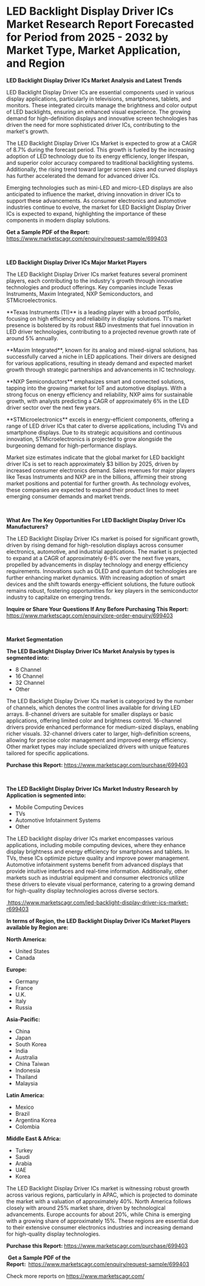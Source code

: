 <p><h1>LED Backlight Display Driver ICs Market Research Report Forecasted for Period from 2025 -  2032 by Market Type, Market Application, and Region</h1></p><p><strong>LED Backlight Display Driver ICs Market Analysis and Latest Trends</strong></p>
<p><p>LED Backlight Display Driver ICs are essential components used in various display applications, particularly in televisions, smartphones, tablets, and monitors. These integrated circuits manage the brightness and color output of LED backlights, ensuring an enhanced visual experience. The growing demand for high-definition displays and innovative screen technologies has driven the need for more sophisticated driver ICs, contributing to the market's growth.</p><p>The LED Backlight Display Driver ICs Market is expected to grow at a CAGR of 8.7% during the forecast period. This growth is fueled by the increasing adoption of LED technology due to its energy efficiency, longer lifespan, and superior color accuracy compared to traditional backlighting systems. Additionally, the rising trend toward larger screen sizes and curved displays has further accelerated the demand for advanced driver ICs.</p><p>Emerging technologies such as mini-LED and micro-LED displays are also anticipated to influence the market, driving innovation in driver ICs to support these advancements. As consumer electronics and automotive industries continue to evolve, the market for LED Backlight Display Driver ICs is expected to expand, highlighting the importance of these components in modern display solutions.</p></p>
<p><strong>Get a Sample PDF of the Report:&nbsp;</strong> <a href="https://www.marketscagr.com/enquiry/request-sample/699403?utm_campaign=3271&utm_medium=2&utm_source=Github&utm_content=ia&utm_term=21032025&utm_id=led-backlight-display-driver-ics">https://www.marketscagr.com/enquiry/request-sample/699403</a></p>
<p>&nbsp;</p>
<p><strong>LED Backlight Display Driver ICs Major Market Players</strong></p>
<p><p>The LED Backlight Display Driver ICs market features several prominent players, each contributing to the industry's growth through innovative technologies and product offerings. Key companies include Texas Instruments, Maxim Integrated, NXP Semiconductors, and STMicroelectronics.</p><p>**Texas Instruments (TI)** is a leading player with a broad portfolio, focusing on high efficiency and reliability in display solutions. TI's market presence is bolstered by its robust R&D investments that fuel innovation in LED driver technologies, contributing to a projected revenue growth rate of around 5% annually.</p><p>**Maxim Integrated**, known for its analog and mixed-signal solutions, has successfully carved a niche in LED applications. Their drivers are designed for various applications, resulting in steady demand and expected market growth through strategic partnerships and advancements in IC technology.</p><p>**NXP Semiconductors** emphasizes smart and connected solutions, tapping into the growing market for IoT and automotive displays. With a strong focus on energy efficiency and reliability, NXP aims for sustainable growth, with analysts predicting a CAGR of approximately 6% in the LED driver sector over the next few years.</p><p>**STMicroelectronics** excels in energy-efficient components, offering a range of LED driver ICs that cater to diverse applications, including TVs and smartphone displays. Due to its strategic acquisitions and continuous innovation, STMicroelectronics is projected to grow alongside the burgeoning demand for high-performance displays.</p><p>Market size estimates indicate that the global market for LED backlight driver ICs is set to reach approximately $3 billion by 2025, driven by increased consumer electronics demand. Sales revenues for major players like Texas Instruments and NXP are in the billions, affirming their strong market positions and potential for further growth. As technology evolves, these companies are expected to expand their product lines to meet emerging consumer demands and market trends.</p></p>
<p>&nbsp;</p>
<p><strong>What Are The Key Opportunities For LED Backlight Display Driver ICs Manufacturers?</strong></p>
<p><p>The LED Backlight Display Driver ICs market is poised for significant growth, driven by rising demand for high-resolution displays across consumer electronics, automotive, and industrial applications. The market is projected to expand at a CAGR of approximately 6-8% over the next five years, propelled by advancements in display technology and energy efficiency requirements. Innovations such as OLED and quantum dot technologies are further enhancing market dynamics. With increasing adoption of smart devices and the shift towards energy-efficient solutions, the future outlook remains robust, fostering opportunities for key players in the semiconductor industry to capitalize on emerging trends.</p></p>
<p><strong>Inquire or Share Your Questions If Any Before Purchasing This Report:</strong> <a href="https://www.marketscagr.com/enquiry/pre-order-enquiry/699403?utm_campaign=3271&utm_medium=2&utm_source=Github&utm_content=ia&utm_term=21032025&utm_id=led-backlight-display-driver-ics">https://www.marketscagr.com/enquiry/pre-order-enquiry/699403</a></p>
<p>&nbsp;</p>
<p><strong>Market Segmentation</strong></p>
<p><strong>The LED Backlight Display Driver ICs Market Analysis by types is segmented into:</strong></p>
<p><ul><li>8 Channel</li><li>16 Channel</li><li>32 Channel</li><li>Other</li></ul></p>
<p><p>The LED Backlight Display Driver ICs market is categorized by the number of channels, which denotes the control lines available for driving LED arrays. 8-channel drivers are suitable for smaller displays or basic applications, offering limited color and brightness control. 16-channel drivers provide enhanced performance for medium-sized displays, enabling richer visuals. 32-channel drivers cater to larger, high-definition screens, allowing for precise color management and improved energy efficiency. Other market types may include specialized drivers with unique features tailored for specific applications.</p></p>
<p><strong>Purchase this Report:&nbsp;</strong><a href="https://www.marketscagr.com/purchase/699403?utm_campaign=3271&utm_medium=2&utm_source=Github&utm_content=ia&utm_term=21032025&utm_id=led-backlight-display-driver-ics">https://www.marketscagr.com/purchase/699403</a></p>
<p>&nbsp;</p>
<p><strong>The LED Backlight Display Driver ICs Market Industry Research by Application is segmented into:</strong></p>
<p><ul><li>Mobile Computing Devices</li><li>TVs</li><li>Automotive Infotainment Systems</li><li>Other</li></ul></p>
<p><p>The LED backlight display driver ICs market encompasses various applications, including mobile computing devices, where they enhance display brightness and energy efficiency for smartphones and tablets. In TVs, these ICs optimize picture quality and improve power management. Automotive infotainment systems benefit from advanced displays that provide intuitive interfaces and real-time information. Additionally, other markets such as industrial equipment and consumer electronics utilize these drivers to elevate visual performance, catering to a growing demand for high-quality display technologies across diverse sectors.</p></p>
<p><a href="https://www.marketscagr.com/led-backlight-display-driver-ics-market-r699403?utm_campaign=3271&utm_medium=2&utm_source=Github&utm_content=ia&utm_term=21032025&utm_id=led-backlight-display-driver-ics">&nbsp;https://www.marketscagr.com/led-backlight-display-driver-ics-market-r699403</a></p>
<p><strong>In terms of Region, the LED Backlight Display Driver ICs Market Players available by Region are:</strong></p>
<p>
    <p> <strong> North America: </strong>
        <ul>
            <li>United States</li>
            <li>Canada</li>
        </ul>
        </p> 
    <p> <strong> Europe: </strong>
        <ul>
            <li>Germany</li>
            <li>France</li>
            <li>U.K.</li>
            <li>Italy</li>
            <li>Russia</li>
        </ul>
        </p> 
    <p> <strong> Asia-Pacific: </strong>
        <ul>
            <li>China</li>
            <li>Japan</li>
            <li>South Korea</li>
            <li>India</li>
            <li>Australia</li>
            <li>China Taiwan</li>
            <li>Indonesia</li>
            <li>Thailand</li>
            <li>Malaysia</li>
        </ul>
        </p> 
    <p> <strong> Latin America: </strong>
        <ul>
            <li>Mexico</li>
            <li>Brazil</li>
            <li>Argentina Korea</li>
            <li>Colombia</li>
        </ul>
        </p> 
    <p> <strong> Middle East & Africa: </strong>
        <ul>
            <li>Turkey</li>
            <li>Saudi</li>
            <li>Arabia</li>
            <li>UAE</li>
            <li>Korea</li>
        </ul>
    </p>
    </p>
<p><p>The LED Backlight Display Driver ICs market is witnessing robust growth across various regions, particularly in APAC, which is projected to dominate the market with a valuation of approximately 40%. North America follows closely with around 25% market share, driven by technological advancements. Europe accounts for about 20%, while China is emerging with a growing share of approximately 15%. These regions are essential due to their extensive consumer electronics industries and increasing demand for high-quality display technologies.</p></p>
<p><strong>Purchase this Report: </strong><a href="https://www.marketscagr.com/purchase/699403?utm_campaign=3271&utm_medium=2&utm_source=Github&utm_content=ia&utm_term=21032025&utm_id=led-backlight-display-driver-ics">https://www.marketscagr.com/purchase/699403</a></p>
<p>&nbsp;<strong>Get a Sample PDF of the Report:&nbsp;&nbsp;</strong><a href="https://www.marketscagr.com/enquiry/request-sample/699403?utm_campaign=3271&utm_medium=2&utm_source=Github&utm_content=ia&utm_term=21032025&utm_id=led-backlight-display-driver-ics">https://www.marketscagr.com/enquiry/request-sample/699403</a></p>
<p><strong></strong></p>
<p>Check more reports on <a href="https://www.marketscagr.com/?utm_campaign=3271&utm_medium=2&utm_source=Github&utm_content=ia&utm_term=21032025&utm_id=led-backlight-display-driver-ics">https://www.marketscagr.com/</a></p>